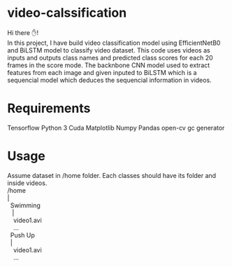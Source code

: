 # video-calssification
Hi there ✋!  
In this project, I have build video classification model using EfficientNetB0 and BiLSTM model to classify video dataset.
This code uses videos as inputs and outputs class names and predicted class scores for each 20 frames in the score mode.
The backnbone CNN model used to extract features from each image and given inputed to BiLSTM which is a sequencial model which deduces the sequencial information in videos.

# Requirements
Tensorflow
Python 3
Cuda
Matplotlib
Numpy
Pandas
open-cv
gc
generator

# Usage
Assume dataset in /home folder. Each classes should have its folder and inside videos.  
/home  
  |  
  &ensp;Swimming  
     &ensp; |  
        &emsp;video1.avi  
        &emsp;...  
    &ensp;Push Up  
     &ensp;|  
       &emsp;video1.avi  
       &emsp;...  


